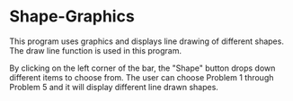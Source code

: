 # Shape-Graphics
 This program uses graphics and displays line drawing of different shapes. The draw line
function is used in this program.

By clicking on the left corner of the bar, the "Shape" button drops down different items to choose from.
The user can choose Problem 1 through Problem 5 and it will display different line drawn shapes.
